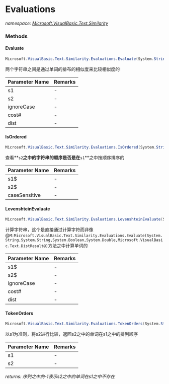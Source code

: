 ﻿# Evaluations
_namespace: [Microsoft.VisualBasic.Text.Similarity](./index.md)_





### Methods

#### Evaluate
```csharp
Microsoft.VisualBasic.Text.Similarity.Evaluations.Evaluate(System.String,System.String,System.Boolean,System.Double,Microsoft.VisualBasic.Text.DistResult@)
```
两个字符串之间是通过单词的排布的相似度来比较相似度的

|Parameter Name|Remarks|
|--------------|-------|
|s1|-|
|s2|-|
|ignoreCase|-|
|cost#|-|
|dist|-|


#### IsOrdered
```csharp
Microsoft.VisualBasic.Text.Similarity.Evaluations.IsOrdered(System.String[],System.String[],System.Boolean,System.Boolean)
```
查看**`s2`**之中的字符串的顺序是否是在**`s1`**之中按顺序排序的

|Parameter Name|Remarks|
|--------------|-------|
|s1$|-|
|s2$|-|
|caseSensitive|-|


#### LevenshteinEvaluate
```csharp
Microsoft.VisualBasic.Text.Similarity.Evaluations.LevenshteinEvaluate(System.String,System.String,System.Boolean,System.Double,Microsoft.VisualBasic.Text.DistResult@)
```
计算字符串，这个是直接通过计算字符而非像@``M:Microsoft.VisualBasic.Text.Similarity.Evaluations.Evaluate(System.String,System.String,System.Boolean,System.Double,Microsoft.VisualBasic.Text.DistResult@)``方法之中计算单词的

|Parameter Name|Remarks|
|--------------|-------|
|s1$|-|
|s2$|-|
|ignoreCase|-|
|cost#|-|
|dist|-|


#### TokenOrders
```csharp
Microsoft.VisualBasic.Text.Similarity.Evaluations.TokenOrders(System.String,System.String,System.Boolean)
```
以s1为准则，将s2进行比较，返回s2之中的单词在s1之中的排列顺序

|Parameter Name|Remarks|
|--------------|-------|
|s1|-|
|s2|-|


_returns: 序列之中的-1表示s2之中的单词在s1之中不存在_



